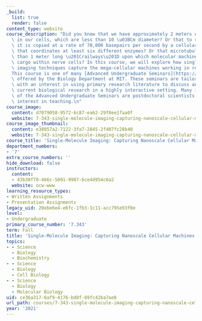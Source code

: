 ```yaml
---
_build:
  list: true
  render: false
content_type: website
course_description: "Did you know that we have approximately 2 meters of DNA packed\
  \ in our cells, which are less than 10 \u03BCm diameter? Or that to replicate DNA\
  \ it is copied at a rate of 70,000 basepairs per second by a cellular apparatus\
  \ that coordinates at least six different enzymes? Or that microtubules form greater\
  \ than 1 meter long \u201Crailways\u201D upon which molecular machines transport\
  \ cargo within nerve cells? In this course, we will explore how single-molecule\
  \ imaging techniques capture the mega-cellular machines working in real-time.\n\n\
  This course is one of many [Advanced Undergraduate Seminars](https://biology.mit.edu/undergraduate/current-students/subject-offerings/advanced-undergraduate-seminars/)\
  \ offered by the Biology Department at MIT. These seminars are tailored for students\
  \ with an interest in using primary research literature to discuss and learn about\
  \ current biological research in a highly interactive setting. Many instructors\
  \ of the Advanced Undergraduate Seminars are postdoctoral scientists with a strong\
  \ interest in teaching.\n"
course_image:
  content: d7079058-9572-6c87-ea62-29f8ee1faa0f
  website: 7-343-single-molecule-imaging-capturing-nanoscale-cellular-machines-in-action-fall-2021
course_image_thumbnail:
  content: e38057a2-7122-3fa7-2845-2f407fc28b40
  website: 7-343-single-molecule-imaging-capturing-nanoscale-cellular-machines-in-action-fall-2021
course_title: 'Single-Molecule Imaging: Capturing Nanoscale Cellular Machines in Action'
department_numbers:
- '7'
extra_course_numbers: ''
hide_download: false
instructors:
  content:
  - 43b38f70-466c-5091-9907-6ce4d954c6a2
  website: ocw-www
learning_resource_types:
- Written Assignments
- Presentation Assignments
legacy_uid: 20ebe6e4-e6fc-1fb3-1c11-acc795e93f0e
level:
- Undergraduate
primary_course_number: '7.343'
term: Fall
title: 'Single-Molecule Imaging: Capturing Nanoscale Cellular Machines in Action'
topics:
- - Science
  - Biology
  - Biochemistry
- - Science
  - Biology
  - Cell Biology
- - Science
  - Biology
  - Molecular Biology
uid: ce36a317-6af9-4176-bd8f-69fc42ba7ae8
url_path: courses/7-343-single-molecule-imaging-capturing-nanoscale-cellular-machines-in-action-fall-2021
year: '2021'
---
```

